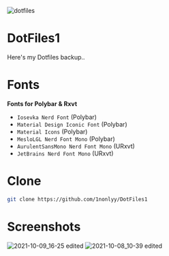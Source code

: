 ![dotfiles](https://user-images.githubusercontent.com/88080186/131210338-7c085d37-f25d-45b6-8414-eddec58cc255.png)
# DotFiles1

Here's my Dotfiles backup..

# Fonts
<b>Fonts for Polybar & Rxvt</b>
 * `Iosevka Nerd Font` (Polybar)
 * `Material Design Iconic Font` (Polybar)
 * `Material Icons` (Polybar)
 * `MesloLGL Nerd Font Mono` (Polybar)
 * `AurulentSansMono Nerd Font Mono` (URxvt)
 * `JetBrains Nerd Font Mono` (URxvt)

# Clone
``` sh
git clone https://github.com/1nonlyy/DotFiles1

```

# Screenshots
![2021-10-09_16-25 edited](https://user-images.githubusercontent.com/88080186/136650646-27beef44-1e91-4811-bc22-beb3a204a535.png)
![2021-10-08_10-39 edited](https://user-images.githubusercontent.com/88080186/136650665-3895d9ec-ba78-426f-8158-bd5f84a63c48.png)








 
